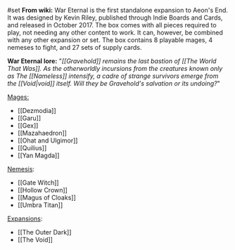 #set 
__From wiki:__
War Eternal is the first standalone expansion to Aeon's End. It was designed by Kevin Riley, published through Indie Boards and Cards, and released in October 2017. The box comes with all pieces required to play, not needing any other content to work. It can, however, be combined with any other expansion or set. The box contains 8 playable mages, 4 nemeses to fight, and 27 sets of supply cards.

__War Eternal lore:__
"_[[Gravehold]] remains the last bastion of [[The World That Was]]. As the otherworldly incursions from the creatures known only as The [[Nameless]] intensify, a cadre of strange survivors emerge from the [[Void|void]] itself. Will they be Gravehold's salvation or its undoing?_"

<u>Mages:</u>
+ [[Dezmodia]]
+ [[Garu]]
+ [[Gex]]
+ [[Mazahaedron]]
+ [[Ohat and Ulgimor]]
+ [[Quilius]]
+ [[Yan Magda]]

<u>Nemesis</u>:
+ [[Gate Witch]]
+ [[Hollow Crown]]
+ [[Magus of Cloaks]]
+ [[Umbra Titan]]

<u>Expansions</u>:
+ [[The Outer Dark]]
+ [[The Void]]
